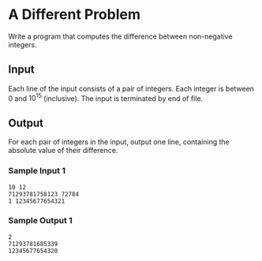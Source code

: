 # A Different Problem 


Write a program that computes the difference between non-negative integers. 

## Input 

Each line of the input consists of a pair of integers. Each integer is between $0$ and $10^{15}$ (inclusive). The input is terminated by end of file. 

## Output

For each pair of integers in the input, output one line, containing the absolute value of their difference.


### Sample Input 1

 ``` text
 10 12
71293781758123 72784
1 12345677654321
 ```

### Sample Output 1

``` text
2
71293781685339
12345677654320
```

 
